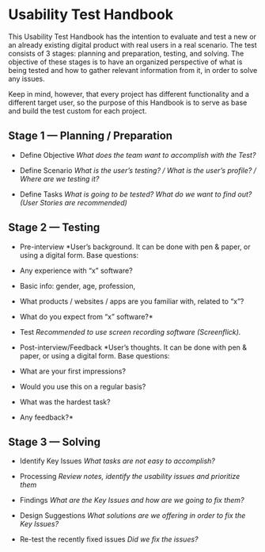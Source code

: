 # Usability Test Handbook

This Usability Test Handbook has the intention to evaluate and test a new or an already existing digital product with real users in a real scenario. The test consists of 3 stages: planning and preparation, testing, and solving. The objective of these stages is to have an organized perspective of what is being tested and how to gather relevant information from it, in order to solve any issues.

Keep in mind, however, that every project has different functionality and a different target user, so the purpose of this Handbook is to serve as base and build the test custom for each project.


## Stage 1 — Planning / Preparation

* Define Objective
*What does the team want to accomplish with the Test?*

* Define Scenario
*What is the user’s testing? / What is the user’s profile? / Where are we testing it?*

* Define Tasks
*What is going to be tested? What do we want to find out? (User Stories are recommended)*


## Stage 2 — Testing

* Pre-interview
*User’s background. It can be done with pen & paper, or using a digital form.
Base questions:
* Any experience with “x” software?
* Basic info: gender, age, profession,  
* What products / websites / apps are you familiar with, related to “x”?
* What do you expect from “x” software?*

* Test
*Recommended to use screen recording software (Screenflick).*

* Post-interview/Feedback
*User’s thoughts. It can be done with pen & paper, or using a digital form.
Base questions:
* What are your first impressions?
* Would you use this on a regular basis?
* What was the hardest task?
* Any feedback?*


## Stage 3 — Solving

* Identify Key Issues
*What tasks are not easy to accomplish?*

* Processing
*Review notes, identify the usability issues and prioritize them*

* Findings
*What are the Key Issues and how are we going to fix them?*

* Design Suggestions
*What solutions are we offering in order to fix the Key Issues?*

* Re-test the recently fixed issues
*Did we fix the issues?*
